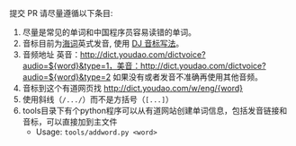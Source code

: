 提交 PR 请尽量遵循以下条目:

1. 尽量是常见的单词和中国程序员容易读错的单词。
1. 音标目前为[海词](http://dict.cn/)英式发音, 使用 [DJ 音标写法](https://zh.wikipedia.org/wiki/DJ%E9%9F%B3%E6%A8%99)。
1. 音频地址 英音：http://dict.youdao.com/dictvoice?audio=${word}&type=1，美音：http://dict.youdao.com/dictvoice?audio=${word}&type=2  如果没有或者发音不准确再使用其他音频。
1. 音标到这个有道网页找 http://dict.youdao.com/w/eng/{word}
1. 使用斜线（`/.../`）而不是方括号（`[...]`）
1. tools目录下有个python程序可以从有道网站创建单词信息，包括发音链接和音标，可以直接加到主文件
   - Usage: `tools/addword.py <word>`
